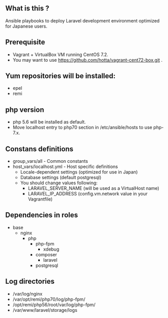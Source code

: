 ## What is this ?

Ansible playbooks to deploy Laravel development environment optimized for Japanese users.

## Prerequisite

- Vagrant + VirtualBox VM running CentOS 7.2.
- You may want to use https://github.com/hotta/vagrant-cent72-box.git .

## Yum repositories will be installed:

- epel
- remi

## php version 

- php 5.6 will be installed as default.
- Move localhost entry to php70 section in /etc/ansible/hosts to use php-7.x.

## Constans definitions

- group_vars/all          - Common constants 
- host_vars/localhost.yml - Host specific definitions
  - Locale-dependent settings (optimized for use in Japan)
  - Database settings (default postgresql)
  - You should change values following:
    - LARAVEL_SERVER_NAME (will be used as a VirtualHost name)
    - LARAVEL_IP_ADDRESS (config.vm.network value in your Vagrantfile)

## Dependencies in roles

- base
  - nginx
    - php
      - php-fpm
        - xdebug
      - composer
        - laravel
      - postgresql

## Log directories

- /var/log/nginx
- /var/opt/remi/php70/log/php-fpm/
- /opt/remi/php56/root/var/log/php-fpm/
- /var/www/laravel/storage/logs
